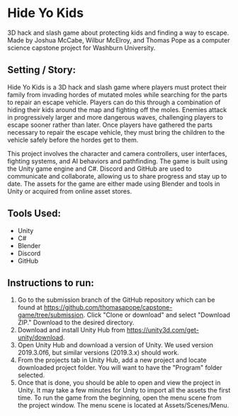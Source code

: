 # Hide Yo Kids
3D hack and slash game about protecting kids and finding a way to escape. Made by Joshua McCabe, Wilbur McElroy, and Thomas Pope as a computer science capstone project for Washburn University.

## Setting / Story:

Hide Yo Kids is a 3D hack and slash game where players must protect their family from invading hordes of mutated moles while searching for the parts to repair an escape vehicle. Players can do this through a combination of hiding their kids around the map and fighting off the moles. Enemies attack in progressively larger and more dangerous waves, challenging players to escape sooner rather than later. Once players have gathered the parts necessary to repair the escape vehicle, they must bring the children to the vehicle safely before the hordes get to them. 

This project involves the character and camera controllers, user interfaces, fighting systems, and AI behaviors and pathfinding. The game is built using the Unity game engine and C#. Discord and GitHub are used to communicate and collaborate, allowing us to share progress and stay up to date. The assets for the game are either made using Blender and tools in Unity or acquired from online asset stores.


## Tools Used:
- Unity
- C#
- Blender
- Discord
- GitHub


## Instructions to run:
1. Go to the submission branch of the GitHub repository which can be found at https://github.com/thomasapope/capstone-game/tree/submission. Click "Clone or download" and select "Download ZIP." Download to the desired directory.
1. Download and install Unity Hub from https://unity3d.com/get-unity/download. 
2. Open Unity Hub and download a version of Unity. We used version 2019.3.0f6, but similar versions (2019.3.x) should work.
3. From the projects tab in Unity Hub, add a new project and locate downloaded project folder. You will want to have the "Program" folder selected.
4. Once that is done, you should be able to open and view the project in Unity. It may take a few minutes for Unity to import all the assets the first time. To run the game from the beginning, open the menu scene from the project window. The menu scene is located at Assets/Scenes/Menu.
